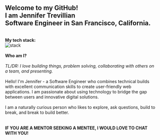 ## Welcome to my GitHub!<br> I am Jennifer Trevillian <br> Software Engineer in San Francisco, California. 
\
**My tech stack:** 
\
![stack](https://github.com/JCPTrevillian/JCPTrevillian/assets/95890754/f7e49808-297a-4eb4-b8d3-77e91c5e357d)
\
\
**Who am I?**
\
\
*TL/DR: I love building things, problem solving, collaborating with others on a team, and presenting.* 
\
\
Hello! I'm Jennifer -  a Software Engineer who combines technical builds with excellent communication skills 
to create user-friendly web applications. I am passionate about using technology to bridge the gap 
between users and innovative digital solutions. 
\
\
I am a naturally curious person who likes to explore, ask questions, build to break, and break to build better.  
\
\
**IF YOU ARE A MENTOR SEEKING A MENTEE, I WOULD LOVE TO CHAT WITH YOU!** 
